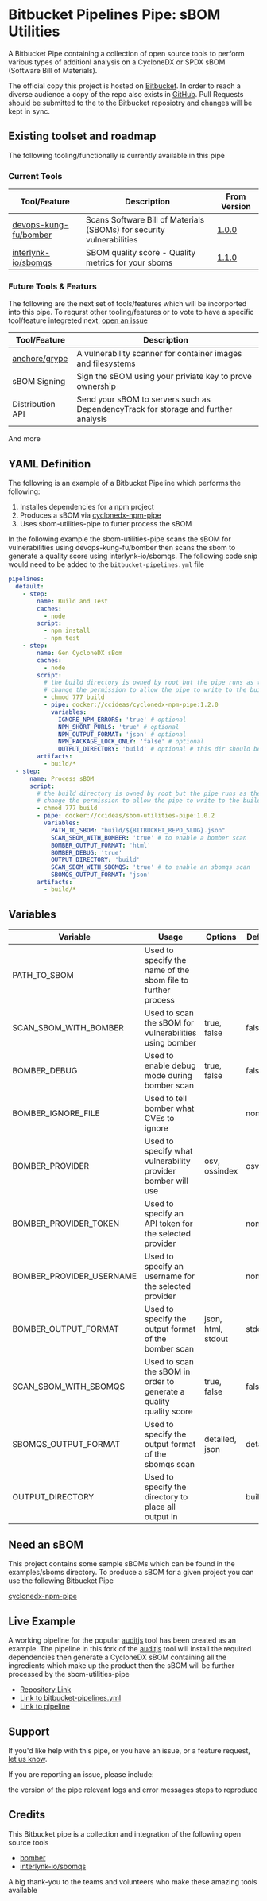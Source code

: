 # Bitbucket Pipelines Pipe: sBOM Utilities

A Bitbucket Pipe containing a collection of open source tools to perform
various types of additionl analysis on a CycloneDX or SPDX sBOM (Software Bill of Materials).

The official copy this project is hosted on [Bitbucket](https://bitbucket.org/ccideas1/cyclonedx-npm-pipe/src/main/).
In order to reach a diverse audience a copy of the repo also exists in [GitHub](https://github.com/ccideas/sbom-utilities-pipe).
Pull Requests should be submitted to the to the Bitbucket reposiotry and changes will be kept in sync.

## Existing toolset and roadmap

The following tooling/functionally is currently available in this pipe

### Current Tools

| Tool/Feature | Description | From Version |
| ------------ | ----------- | ----------- |
| [devops-kung-fu/bomber](https://github.com/devops-kung-fu/bomber) | Scans Software Bill of Materials (SBOMs) for security vulnerabilities | [1.0.0](https://github.com/ccideas/sbom-utilities-pipe/releases) |
| [interlynk-io/sbomqs](https://github.com/interlynk-io/sbomqs) | SBOM quality score - Quality metrics for your sboms | [1.1.0](https://github.com/ccideas/sbom-utilities-pipe/releases) |

### Future Tools & Featurs

The following are the next set of tools/features which will be incorported into this pipe. To requrst other tooling/features or to
vote to have a specific tool/feature integreted next, [open an issue](https://github.com/ccideas/sbom-utilities-pipe/issues)

| Tool/Feature | Description |
| ------------ | ----------- |
| [anchore/grype](https://github.com/anchore/grype) | A vulnerability scanner for container images and filesystems |
| sBOM Signing | Sign the sBOM using your priviate key to prove ownership |
| Distribution API | Send your sBOM to servers such as DependencyTrack for storage and further analysis |

And more

## YAML Definition

The following is an example of a Bitbucket Pipeline which performs the following:

1. Installes dependencies for a npm project
2. Produces a sBOM via [cyclonedx-npm-pipe](https://github.com/ccideas/cyclonedx-npm-pipe)
3. Uses sbom-utilities-pipe to furter process the sBOM

In the following example the sbom-utilities-pipe scans the sBOM for vulnerabilities using
devops-kung-fu/bomber then scans the sbom to generate a quality score using interlynk-io/sbomqs.
The following code snip would need to be added to
the `bitbucket-pipelines.yml` file

```yaml
pipelines:
  default:
    - step:
        name: Build and Test
        caches:
          - node
        script:
          - npm install
          - npm test
    - step:
        name: Gen CycloneDX sBom
        caches:
          - node
        script:
          # the build directory is owned by root but the pipe runs as the bitbucket-user
          # change the permission to allow the pipe to write to the build directory
          - chmod 777 build
          - pipe: docker://ccideas/cyclonedx-npm-pipe:1.2.0
            variables:
              IGNORE_NPM_ERRORS: 'true' # optional
              NPM_SHORT_PURLS: 'true' # optional
              NPM_OUTPUT_FORMAT: 'json' # optional
              NPM_PACKAGE_LOCK_ONLY: 'false' # optional
              OUTPUT_DIRECTORY: 'build' # optional # this dir should be archived by the pipeline
        artifacts:
          - build/*
  - step:
      name: Process sBOM
      script:
        # the build directory is owned by root but the pipe runs as the bitbucket-user
        # change the permission to allow the pipe to write to the build directory
        - chmod 777 build
        - pipe: docker://ccideas/sbom-utilities-pipe:1.0.2
          variables:
            PATH_TO_SBOM: "build/${BITBUCKET_REPO_SLUG}.json"
            SCAN_SBOM_WITH_BOMBER: 'true' # to enable a bomber scan
            BOMBER_OUTPUT_FORMAT: 'html'
            BOMBER_DEBUG: 'true'
            OUTPUT_DIRECTORY: 'build'
            SCAN_SBOM_WITH_SBOMQS: 'true' # to enable an sbomqs scan
            SBOMQS_OUTPUT_FORMAT: 'json'
        artifacts:
          - build/*

```

## Variables

| Variable                  | Usage                                                               | Options                         | Default       | Required |
| ---------------------     | -----------------------------------------------------------         | -----------                     | -------       | -------- |
| PATH_TO_SBOM              | Used to specify the name of the sbom file to further process        | <filename>                      |               | true     |
| SCAN_SBOM_WITH_BOMBER     | Used to scan the sBOM for vulnerabilities using bomber              | true, false                     | false         | false    |
| BOMBER_DEBUG              | Used to enable debug mode during bomber scan                        | true, false                     | false         | false    |
| BOMBER_IGNORE_FILE        | Used to tell bomber what CVEs to ignore                             | <path to bomber ignore file>    | none          | false    |
| BOMBER_PROVIDER           | Used to specify what vulnerability provider bomber will use         | osv, ossindex                   | osv           | false    |
| BOMBER_PROVIDER_TOKEN     | Used to specify an API token for the selected provider              | <provider apitoken>             | none          | false    |
| BOMBER_PROVIDER_USERNAME  | Used to specify an username for the selected provider               | <provider username>             | none          | false    |
| BOMBER_OUTPUT_FORMAT      | Used to specify the output format of the bomber scan                | json, html, stdout              | stdout        | false    |
| SCAN_SBOM_WITH_SBOMQS     | Used to scan the sBOM in order to generate a quality quality score  | true, false                     | false         | false    |
| SBOMQS_OUTPUT_FORMAT      | Used to specify the output format of the sbomqs scan                | detailed, json                  | detailed      | false    |
| OUTPUT_DIRECTORY          | Used to specify the directory to place all output in                | <directory name>                | build         | false    |

## Need an sBOM

This project contains some sample sBOMs which can be found in the examples/sboms directory.
To produce a sBOM for a given project you can use the following Bitbucket Pipe

[cyclonedx-npm-pipe](https://github.com/ccideas/cyclonedx-npm-pipe)

## Live Example

A working pipeline for the popular [auditjs](https://www.npmjs.com/package/auditjs)
tool has been created as an example. The pipeline in
this fork of the [auditjs](https://www.npmjs.com/package/auditjs) tool will install the required
dependencies then generate a CycloneDX sBOM containing all the ingredients which make up the
product then the sBOM will be further processed by the sbom-utilities-pipe

* [Repository Link](https://bitbucket.org/ccideas1/fork-auditjs/src/main/)
* [Link to bitbucket-pipelines.yml](https://bitbucket.org/ccideas1/fork-auditjs/src/main/bitbucket-pipelines.yml)
* [Link to pipeline](https://bitbucket.org/ccideas1/fork-auditjs/pipelines/results/4)

## Support

If you'd like help with this pipe, or you have an issue, or a feature request, [let us know](https://github.com/ccideas/sbom-utilities-pipe/issues).

If you are reporting an issue, please include:

the version of the pipe
relevant logs and error messages
steps to reproduce

## Credits

This Bitbucket pipe is a collection and integration of the following open source tools

* [bomber](https://github.com/devops-kung-fu/bomber)
* [interlynk-io/sbomqs](https://github.com/interlynk-io/sbomqs)

A big thank-you to the teams and volunteers who make these amazing tools available
